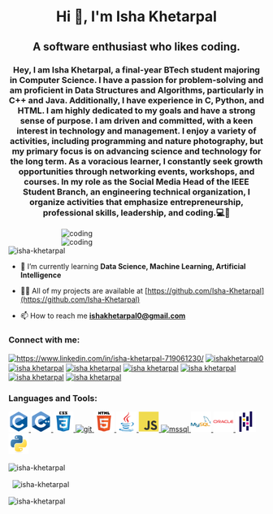 <h1 align="center">Hi 👋, I'm Isha Khetarpal</h1>
<h2 align="center">A software enthusiast who likes coding.</h2>
<h3 align="center"> Hey, I am <b>Isha Khetarpal</b>, a final-year BTech student majoring in Computer Science. I have a passion for problem-solving and am proficient in Data Structures and Algorithms, particularly in C++ and Java. Additionally, I have experience in C, Python, and HTML. I am highly dedicated to my goals and have a strong sense of purpose.
I am driven and committed, with a keen interest in technology and management. I enjoy a variety of activities, including programming and nature photography, but my primary focus is on advancing science and technology for the long term. As a voracious learner, I constantly seek growth opportunities through networking events, workshops, and courses.
In my role as the Social Media Head of the IEEE Student Branch, an engineering technical organization, I organize activities that emphasize entrepreneurship, professional skills, leadership, and coding.💻🚀</h3>
<img align="right"alt="coding"width="400"src="https://cdn.dribbble.com/users/4055494/screenshots/15215756/media/d2b66c4ca0192aa26d103448b3d1518b.gif">
<img align="right" alt="coding" width="400" src="https://camo.githubusercontent.com/691cdc5f9c4dc0e88650b97d480af9237d9422963bd1184f95e00087d3aa8bbd/68747470733a2f2f692e696d6775722e636f6d2f72486c456444712e676966">

<p align="left"> <img src="https://komarev.com/ghpvc/?username=isha-khetarpal&label=Profile%20views&color=0e75b6&style=flat" alt="isha-khetarpal" /> </p>

- 🌱 I’m currently learning **Data Science, Machine Learning, Artificial Intelligence**

- 👨‍💻 All of my projects are available at [https://github.com/Isha-Khetarpal](https://github.com/Isha-Khetarpal)

- 📫 How to reach me **ishakhetarpal0@gmail.com**

<h3 align="left">Connect with me:</h3>
<p align="left">
<a href="https://linkedin.com/in/https://www.linkedin.com/in/isha-khetarpal-719061230/" target="blank"><img align="center" src="https://raw.githubusercontent.com/rahuldkjain/github-profile-readme-generator/master/src/images/icons/Social/linked-in-alt.svg" alt="https://www.linkedin.com/in/isha-khetarpal-719061230/" height="30" width="40" /></a>
<a href="https://codesandbox.com/ishakhetarpal0" target="blank"><img align="center" src="https://raw.githubusercontent.com/rahuldkjain/github-profile-readme-generator/master/src/images/icons/Social/codesandbox.svg" alt="ishakhetarpal0" height="30" width="40" /></a>
<a href="https://kaggle.com/isha khetarpal" target="blank"><img align="center" src="https://raw.githubusercontent.com/rahuldkjain/github-profile-readme-generator/master/src/images/icons/Social/kaggle.svg" alt="isha khetarpal" height="30" width="40" /></a>
<a href="https://www.codechef.com/users/isha khetarpal" target="blank"><img align="center" src="https://cdn.jsdelivr.net/npm/simple-icons@3.1.0/icons/codechef.svg" alt="isha khetarpal" height="30" width="40" /></a>
<a href="https://www.hackerrank.com/isha khetarpal" target="blank"><img align="center" src="https://raw.githubusercontent.com/rahuldkjain/github-profile-readme-generator/master/src/images/icons/Social/hackerrank.svg" alt="isha khetarpal" height="30" width="40" /></a>
<a href="https://codeforces.com/profile/isha khetarpal" target="blank"><img align="center" src="https://raw.githubusercontent.com/rahuldkjain/github-profile-readme-generator/master/src/images/icons/Social/codeforces.svg" alt="isha khetarpal" height="30" width="40" /></a>
<a href="https://www.hackerearth.com/isha khetarpal" target="blank"><img align="center" src="https://raw.githubusercontent.com/rahuldkjain/github-profile-readme-generator/master/src/images/icons/Social/hackerearth.svg" alt="isha khetarpal" height="30" width="40" /></a>
<a href="https://auth.geeksforgeeks.org/user/isha khetarpal" target="blank"><img align="center" src="https://raw.githubusercontent.com/rahuldkjain/github-profile-readme-generator/master/src/images/icons/Social/geeks-for-geeks.svg" alt="isha khetarpal" height="30" width="40" /></a>
</p>

<h3 align="left">Languages and Tools:</h3>
<p align="left"> <a href="https://www.cprogramming.com/" target="_blank" rel="noreferrer"> <img src="https://raw.githubusercontent.com/devicons/devicon/master/icons/c/c-original.svg" alt="c" width="40" height="40"/> </a> <a href="https://www.w3schools.com/cpp/" target="_blank" rel="noreferrer"> <img src="https://raw.githubusercontent.com/devicons/devicon/master/icons/cplusplus/cplusplus-original.svg" alt="cplusplus" width="40" height="40"/> </a> <a href="https://www.w3schools.com/css/" target="_blank" rel="noreferrer"> <img src="https://raw.githubusercontent.com/devicons/devicon/master/icons/css3/css3-original-wordmark.svg" alt="css3" width="40" height="40"/> </a> <a href="https://git-scm.com/" target="_blank" rel="noreferrer"> <img src="https://www.vectorlogo.zone/logos/git-scm/git-scm-icon.svg" alt="git" width="40" height="40"/> </a> <a href="https://www.w3.org/html/" target="_blank" rel="noreferrer"> <img src="https://raw.githubusercontent.com/devicons/devicon/master/icons/html5/html5-original-wordmark.svg" alt="html5" width="40" height="40"/> </a> <a href="https://www.java.com" target="_blank" rel="noreferrer"> <img src="https://raw.githubusercontent.com/devicons/devicon/master/icons/java/java-original.svg" alt="java" width="40" height="40"/> </a> <a href="https://developer.mozilla.org/en-US/docs/Web/JavaScript" target="_blank" rel="noreferrer"> <img src="https://raw.githubusercontent.com/devicons/devicon/master/icons/javascript/javascript-original.svg" alt="javascript" width="40" height="40"/> </a> <a href="https://www.microsoft.com/en-us/sql-server" target="_blank" rel="noreferrer"> <img src="https://www.svgrepo.com/show/303229/microsoft-sql-server-logo.svg" alt="mssql" width="40" height="40"/> </a> <a href="https://www.mysql.com/" target="_blank" rel="noreferrer"> <img src="https://raw.githubusercontent.com/devicons/devicon/master/icons/mysql/mysql-original-wordmark.svg" alt="mysql" width="40" height="40"/> </a> <a href="https://www.oracle.com/" target="_blank" rel="noreferrer"> <img src="https://raw.githubusercontent.com/devicons/devicon/master/icons/oracle/oracle-original.svg" alt="oracle" width="40" height="40"/> </a> <a href="https://pandas.pydata.org/" target="_blank" rel="noreferrer"> <img src="https://raw.githubusercontent.com/devicons/devicon/2ae2a900d2f041da66e950e4d48052658d850630/icons/pandas/pandas-original.svg" alt="pandas" width="40" height="40"/> </a> <a href="https://www.python.org" target="_blank" rel="noreferrer"> <img src="https://raw.githubusercontent.com/devicons/devicon/master/icons/python/python-original.svg" alt="python" width="40" height="40"/> </a> </p>

<p><img align="center" src="https://github-readme-stats.vercel.app/api/top-langs?username=isha-khetarpal&show_icons=true&locale=en&layout=compact" alt="isha-khetarpal" /></p>
<p> &nbsp; <img align="center" src="https://github-readme-stats.vercel.app/api?username=isha-khetarpal&show_icons=true&local=en" alt="isha-khetarpal"/></p>
<p><img align="center" src="https://github-readme-streak-stats.herokuapp.com/?user=isha-khetarpal&" alt="isha-khetarpal" /></p>

